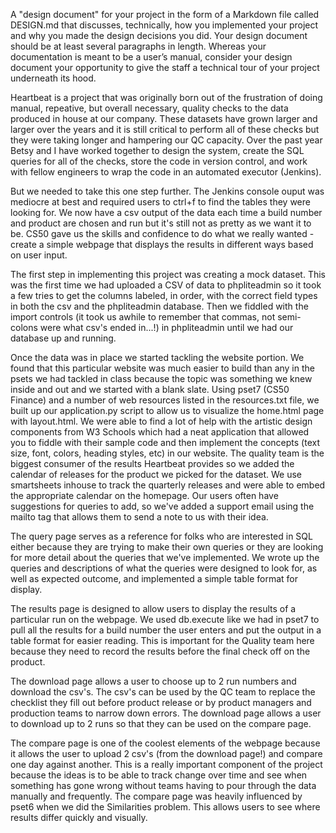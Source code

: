 A "design document" for your project in the form of a Markdown file called DESIGN.md that discusses, technically,
how you implemented your project and why you made the design decisions you did. Your design document should be at least several paragraphs in length.
Whereas your documentation is meant to be a user’s manual, consider your design document your opportunity to give the staff a technical tour of your project underneath its hood.

Heartbeat is a project that was originally born out of the frustration of doing manual, repeative, but overall necessary, quality checks to the
data produced in house at our company. These datasets have grown larger and larger over the years and it is still critical to perform all of these checks but they
were taking longer and hampering our QC capacity. Over the past year Betsy and I have worked together to design the system, create the SQL queries for all of
the checks, store the code in version control, and work with fellow engineers to wrap the code in an automated executor (Jenkins).

But we needed to take this one step further. The Jenkins console ouput was mediocre at best and required users to ctrl+f to find the tables they were looking for.
We now have a csv output of the data each time a build number and product are chosen and run but it's still not as pretty as we want it to be.
CS50 gave us the skills and confidence to do what we really wanted - create a simple webpage that displays the results in different ways based on user input.

The first step in implementing this project was creating a mock dataset. This was the first time we had uploaded a CSV of data to phpliteadmin so it took a few tries
to get the columns labeled, in order, with the correct field types in both the csv and the phpliteadmin database. Then we fiddled with the import controls (it took us awhile
to remember that commas, not semi-colons were what csv's ended in...!) in phpliteadmin until we had our database up and running.

Once the data was in place we started tackling the website portion. We found that this particular website was much easier to build than any in the psets we had
tackled in class because the topic was something we knew inside and out and we started with a blank slate. Using pset7 (CS50 Finance) and a number of web resources listed
in the resources.txt file, we built up our application.py script to allow us to visualize the home.html page with layout.html. We were able to find a lot of help with the
artistic design components from W3 Schools which had a neat application that allowed you to fiddle with their sample code and then implement the concepts (text size, font,
colors, heading styles, etc) in our website. The quality team is the biggest consumer of the results Heartbeat provides so we added the calendar of releases for the product
we picked for the dataset. We use smartsheets inhouse to track the quarterly releases and were able to embed the appropriate calendar on the homepage. Our users often have
suggestions for queries to add, so we've added a support email using the mailto tag that allows them to send a note to us with their idea.

The query page serves as a reference for folks who are interested in SQL either because they are trying to make their own queries or they are looking for more detail about
the queries that we've implemented. We wrote up the queries and descriptions of what the queries were designed to look for, as well as expected outcome, and implemented a simple
table format for display.

The results page is designed to allow users to display the results of a particular run on the webpage. We used db.execute like we had in pset7 to pull all the results for a
build number the user enters and put the output in a table format for easier reading. This is important for the Quality team here because they need to record the results before the
final check off on the product.

The download page allows a user to choose up to 2 run numbers and download the csv's. The csv's can be used by the QC team to replace the checklist they fill out before product release or
by product managers and production teams to narrow down errors. The download page allows a user to download up to 2 runs so that they can be used on the compare page.

The compare page is one of the coolest elements of the webpage because it allows the user to upload 2 csv's (from the download page!) and compare one day against another. This is
a really important component of the project because the ideas is to be able to track change over time and see when something has gone wrong without teams having to pour
through the data manually and frequently. The compare page was heavily influenced by pset6 when we did the Similarities problem. This allows users to see where results differ quickly
and visually.
